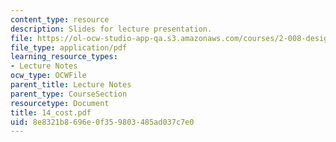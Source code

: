 ```yaml
---
content_type: resource
description: Slides for lecture presentation.
file: https://ol-ocw-studio-app-qa.s3.amazonaws.com/courses/2-008-design-and-manufacturing-ii-spring-2004/8e8321b8696e0f359803485ad037c7e0_14_cost.pdf
file_type: application/pdf
learning_resource_types:
- Lecture Notes
ocw_type: OCWFile
parent_title: Lecture Notes
parent_type: CourseSection
resourcetype: Document
title: 14_cost.pdf
uid: 8e8321b8-696e-0f35-9803-485ad037c7e0
---
```

